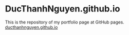 # DucThanhNguyen.github.io
This is the repository of my portfolio page at GitHub pages.
[ducthanhnguyen.github.io](https://ducthanhnguyen.github.io)
